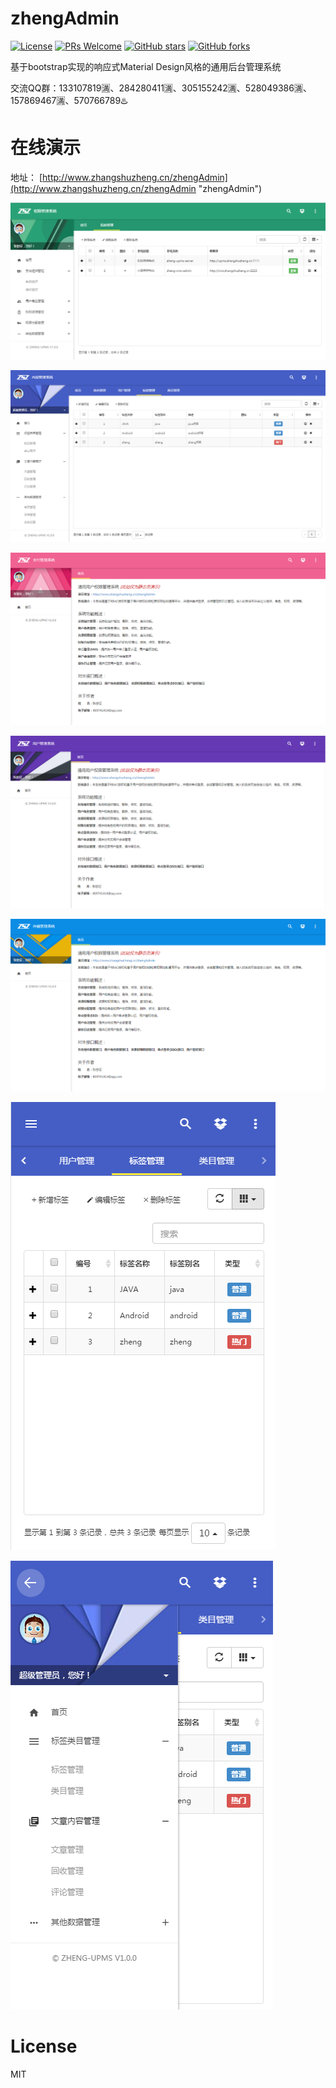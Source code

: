 # zhengAdmin
[![License](https://img.shields.io/badge/license-MIT-blue.svg)](LICENSE)
[![PRs Welcome](https://img.shields.io/badge/PRs-welcome-brightgreen.svg)](https://github.com/shuzheng/zhengAdmin/pulls)
[![GitHub stars](https://img.shields.io/github/stars/shuzheng/zhengAdmin.svg?style=social&label=Stars)](https://github.com/shuzheng/zhengAdmin)
[![GitHub forks](https://img.shields.io/github/forks/shuzheng/zhengAdmin.svg?style=social&label=Fork)](https://github.com/shuzheng/zhengAdmin)

基于bootstrap实现的响应式Material Design风格的通用后台管理系统

交流QQ群：133107819🈵、284280411🈵、305155242🈵、528049386🈵、157869467🈵、570766789♨️

# 在线演示

地址： [http://www.zhangshuzheng.cn/zhengAdmin](http://www.zhangshuzheng.cn/zhengAdmin "zhengAdmin")


![预览效果图](resources/images/zheng-upms-theme.png)

![预览效果图](resources/images/zheng-cms-theme.png)

![预览效果图](resources/images/zheng-pay-theme.png)

![预览效果图](resources/images/zheng-ucenter-theme.png)

![预览效果图](resources/images/zheng-oss-theme.png)

![预览效果图](resources/images/zheng-cms-theme-m1.png)

![预览效果图](resources/images/zheng-cms-theme-m2.png)

# License
  MIT